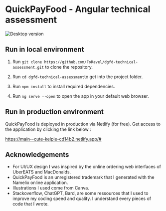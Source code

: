 # QuickPayFood - Angular technical assessment 
![Desktop version](https://s6.gifyu.com/images/SgadC.gif)
## Run in local environment 

1. Run `git clone https://github.com/FoRavel/dgfd-technical-assessment.git` to clone the repository.

2. Run `cd dgfd-technical-assessment`to get into the project folder.

3. Run `npm install` to install required dependencies.

4. Run `ng serve --open` to open the app in your default web browser.

## Run in production environment

QuickPayFood is deployed in production via Netlify (for free). Get access to the application by clicking the link below :

https://main--cute-kelpie-cd14b2.netlify.app/#


## Acknowledgements

- For UI/UX design I was inspired by the online ordering web interfaces of UberEATS and MacDonalds.
- QuickPayFood is an unregistered trademark that I generated with the Namelix online application.
- Illustrations I used come from Canva.
- Stackoverflow, ChatGPT, Bard, are some ressources that I used to improve my coding speed and quality. I understand every pieces of code that I wrote.
